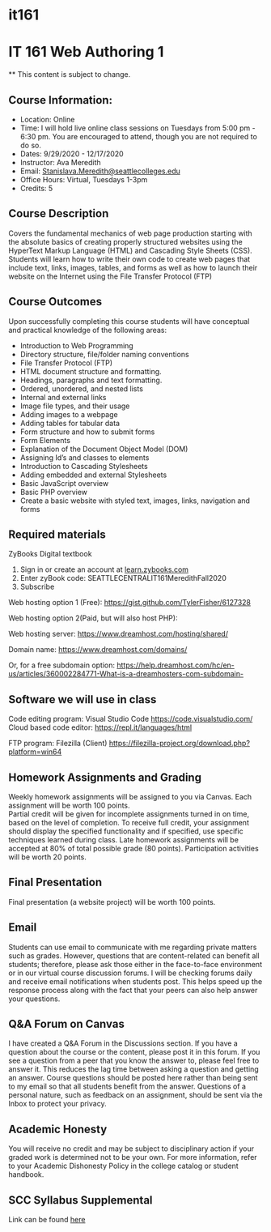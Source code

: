 # it161
#  IT 161 Web Authoring 1

** This content is subject to change.

## Course Information: 
* Location: Online
* Time: I will hold live online class sessions on Tuesdays from 5:00 pm - 6:30 pm. You are encouraged to attend, though you are not required to do so.
* Dates: 9/29/2020 - 12/17/2020
* Instructor: Ava Meredith 
* Email: Stanislava.Meredith@seattlecolleges.edu
* Office Hours: Virtual, Tuesdays 1-3pm
* Credits: 5

## Course Description
Covers the fundamental mechanics of web page production starting with the absolute basics of creating properly structured websites using the HyperText Markup Language (HTML) and Cascading Style Sheets (CSS). Students will learn how to write their own code to create web pages that include text, links, images, tables, and forms as well as how to launch their website on the Internet using the File Transfer Protocol (FTP)

## Course Outcomes

Upon successfully completing this course students will have conceptual and practical knowledge of the following areas:

* Introduction to Web Programming
* Directory structure, file/folder naming conventions
* File Transfer Protocol (FTP) 
* HTML document structure and formatting.
* Headings, paragraphs and text formatting.
* Ordered, unordered, and nested lists
* Internal and external links
* Image file types, and their usage
* Adding images to a webpage
* Adding tables for tabular data
* Form structure and how to submit forms
* Form Elements
* Explanation of the Document Object Model (DOM)
* Assigning Id’s and classes to elements
* Introduction to Cascading Stylesheets
* Adding embedded and external Stylesheets
* Basic JavaScript overview
* Basic PHP overview
* Create a basic website with styled text, images, links, navigation and forms

## Required materials 
ZyBooks Digital textbook 

1. Sign in or create an account at [learn.zybooks.com](https://learn.zybooks.com/)
2. Enter zyBook code: SEATTLECENTRALIT161MeredithFall2020
3. Subscribe

Web hosting option 1 (Free): 
https://gist.github.com/TylerFisher/6127328

Web hosting option 2(Paid, but will also host PHP): 

Web hosting server: https://www.dreamhost.com/hosting/shared/

Domain name: https://www.dreamhost.com/domains/  

Or, for a free subdomain option: 
https://help.dreamhost.com/hc/en-us/articles/360002284771-What-is-a-dreamhosters-com-subdomain-


## Software we will use in class					
Code editing program: Visual Studio Code  https://code.visualstudio.com/
Cloud based code editor: https://repl.it/languages/html

FTP program: Filezilla (Client) https://filezilla-project.org/download.php?platform=win64

## Homework Assignments and Grading

Weekly homework assignments will be assigned to you via Canvas. Each assignment will be worth 100 points.  
Partial credit will be given for incomplete assignments turned in on time, based on the level of completion.
To receive full credit, your assignment should display the specified functionality and if specified, use specific techniques learned during class.
Late homework assignments will be accepted at 80% of total possible grade (80 points).
Participation activities will be worth 20 points.

## Final Presentation

Final presentation (a website project) will be worth 100 points.

## Email
Students can use email to communicate with me regarding private matters such as grades. However, questions that are content-related can benefit all students; therefore, please ask those either in the face-to-face environment or in our virtual course discussion forums. I will be checking forums daily and receive email notifications when students post. This helps speed up the response process along with the fact that your peers can also help answer your questions.

## Q&A Forum on Canvas
I have created a Q&A Forum in the Discussions section. 
If you have a question about the course or the content, please post it in this forum. If you see a question from a peer that you know the answer to, please feel free to answer it. This reduces the lag time between asking a question and getting an answer. Course questions should be posted here rather than being sent to my email so that all students benefit from the answer. Questions of a personal nature, such as feedback on an assignment, should be sent via the Inbox to protect your privacy.


## Academic Honesty
You will receive no credit and may be subject to disciplinary action if your graded work is determined not to be your own.  For more information, refer to your Academic Dishonesty Policy in the college catalog or student handbook.

## SCC Syllabus Supplemental 
Link can be found [here](https://docs.google.com/document/d/1yudWf-jUKFL10B16m9VKeFS6isA0B2uPjfYnrT5FjOU/edit)

 








